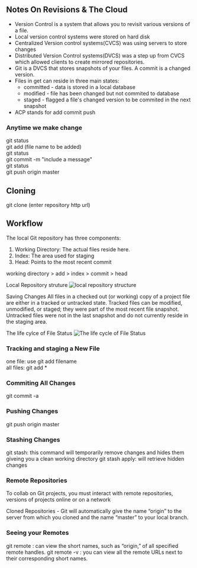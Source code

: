 ## Notes On Revisions & The Cloud

- Version Control is a system that allows you to revisit various versions of a file. 
- Local version control systems were stored on hard disk
- Centralized Version control systems(CVCS) was using servers to store changes
- Distributed Version Control systems(DVCS) was a step up from CVCS which allowed clients to create mirrored repositories. 
- Git is a DVCS that stores snapshots of your files. A commit is a changed version. 
- Files in get can reside in three main states: 
  - committed - data is stored in a local database
  - modified - file has been changed but not commited to database
  - staged - flagged a file's changed version to be commited in the next snapshot
- ACP stands for add commit push


### Anytime we make change


git status  
git add (file name to be added)  
git status  
git commit -m "include a message"   
git status  
git push origin master  


## Cloning

git clone (enter repository http url)

## Workflow

The local Git repository has three components:

1. Working Directory: The actual files reside here.
1. Index: The area used for staging
1. Head: Points to the most recent commit

working directory > add > index > commit > head

Local Repository struture
![local repository structure](https://www.udemy.com/blog/wp-content/uploads/2015/08/image036.png)

Saving Changes
All files in a checked out (or working) copy of a project file are either in a tracked or untracked state.
Tracked files can be modified, unmodified, or staged; they were part of the most recent file snapshot.  
Untracked files were not in the last snapshot and do not currently reside in the staging area.  

The life cylce of File Status
![The life cycle of File Status](https://www.udemy.com/blog/wp-content/uploads/2015/08/image006.png)

### Tracking and staging a  New File
one file: use git add filename  
all files: git add *

### Commiting All Changes
git commit -a

### Pushing Changes
git push origin master

### Stashing Changes
git stash: this command will temporarily remove changes and hides them giveing you a clean working directory
git stash apply: will retrieve hidden changes

### Remote Repositories
To collab on Git projects, you must interact with remote repositories, versions of projects online or on a network

Cloned Repositories - Git will automatically give the name “origin” to the server from which you cloned and the name “master” to your local branch.

### Seeing your Remotes

git remote : can view the short names, such as “origin,” of all specified remote handles.
git remote -v : you can view all the remote URLs next to their corresponding short names.




